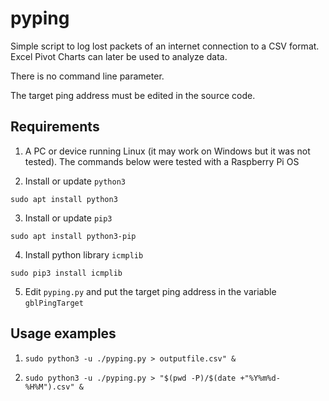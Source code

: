 # pyping

Simple script to log lost packets of an internet connection to a CSV format. Excel Pivot Charts can later be used to analyze data.

There is no command line parameter.

The target ping address must be edited in the source code.

## Requirements

1. A PC or device running Linux (it may work on Windows but it was not tested). The commands below were tested with a Raspberry Pi OS

2. Install or update `python3`
```
sudo apt install python3
```

3. Install or update `pip3`
```
sudo apt install python3-pip
```

4. Install python library `icmplib`
```
sudo pip3 install icmplib
```

5. Edit `pyping.py` and put the target ping address in the variable `gblPingTarget`

## Usage examples

1. `sudo python3 -u ./pyping.py > outputfile.csv" &`

2. `sudo python3 -u ./pyping.py > "$(pwd -P)/$(date +"%Y%m%d-%H%M").csv" &`
